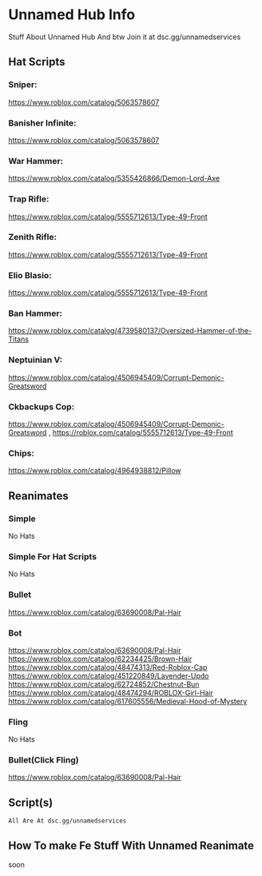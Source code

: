 # Unnamed Hub Info
Stuff About Unnamed Hub And btw Join it at dsc.gg/unnamedservices


## Hat Scripts

### Sniper:

https://www.roblox.com/catalog/5063578607

### Banisher Infinite:

https://www.roblox.com/catalog/5063578607

### War Hammer:

https://www.roblox.com/catalog/5355426866/Demon-Lord-Axe

### Trap Rifle:

https://www.roblox.com/catalog/5555712613/Type-49-Front

### Zenith Rifle:

https://www.roblox.com/catalog/5555712613/Type-49-Front

### Elio Blasio:

https://www.roblox.com/catalog/5555712613/Type-49-Front

### Ban Hammer:

https://www.roblox.com/catalog/4739580137/Oversized-Hammer-of-the-Titans

### Neptuinian V:

https://www.roblox.com/catalog/4506945409/Corrupt-Demonic-Greatsword

### Ckbackups Cop:

https://www.roblox.com/catalog/4506945409/Corrupt-Demonic-Greatsword , https://roblox.com/catalog/5555712613/Type-49-Front

### Chips:

https://www.roblox.com/catalog/4964938812/Pillow

## Reanimates

### Simple

No Hats
### Simple For Hat Scripts 

No Hats

### Bullet
https://www.roblox.com/catalog/63690008/Pal-Hair

### Bot 
https://www.roblox.com/catalog/63690008/Pal-Hair
https://www.roblox.com/catalog/62234425/Brown-Hair
https://www.roblox.com/catalog/48474313/Red-Roblox-Cap
https://www.roblox.com/catalog/451220849/Lavender-Updo
https://www.roblox.com/catalog/62724852/Chestnut-Bun
https://www.roblox.com/catalog/48474294/ROBLOX-Girl-Hair
https://www.roblox.com/catalog/617605556/Medieval-Hood-of-Mystery

### Fling
No Hats

### Bullet(Click Fling)
https://www.roblox.com/catalog/63690008/Pal-Hair

## Script(s)
```
All Are At dsc.gg/unnamedservices
```
##  How To make Fe Stuff With Unnamed Reanimate
soon
